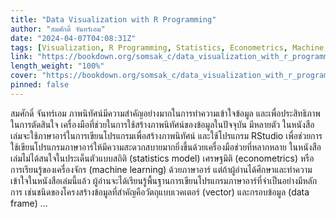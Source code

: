 ```yaml
---
title: "Data Visualization with R Programming"
author: "สมศักดิ์ จันทร์เอม"
date: "2024-04-07T04:08:31Z"
tags: [Visualization, R Programming, Statistics, Econometrics, Machine Learning]
link: "https://bookdown.org/somsak_c/data_visualization_with_r_programming/"
length_weight: "100%"
cover: "https://bookdown.org/somsak_c/data_visualization_with_r_programming/cover.png"
pinned: false
---
```


สมศักดิ์ จันทร์เอม ภาพนิทัศน์มีความสำคัญอย่างมากในการทำความเข้าใจข้อมูล และเพื่อประสิทธิภาพในการตัดสินใจ เครื่องมือที่ช่วยในการใช้สร้างภาพนิทัศน์ของข้อมูลในปัจจุบัน มีหลายตัว ในหนังสือเล่มจะใช้ภาษาอาร์ในการเขียนโปรแกรมเพื่อสร้างภาพนิทัศน์ และใช้โปรแกรม RStudio เพื่อช่วยการใช้เขียนโปรแกรมภาษาอาร์ให้มีความสะดวกสบายมากยิ่งขึ้นด้วยเครื่องมือช่วยที่หลากหลาย ในหนังสือเล่มไม่ได้สนใจในประเด็นตัวแบบสถิติ (statistics model) เศรษฐมิติ (econometrics) หรือการเรียนรู้ของเครื่องจักร (machine learning) ด้วยภาษาอาร์ แต่ถ้าผู้อ่านได้ศึกษาและทำความเข้าใจในหนังสือเล่มนี้แล้ว ผู้อ่านจะได้เรียนรู้พื้นฐานการเขียนโปรแกรมภาษาอาร์ที่จำเป็นอย่างมีหลักการ เช่นชนิดของโครงสร้างข้อมูลที่สำคัญคือวัตถุแบบเวคเตอร์ (vector) และกรอบข้อมูล (data frame) ...
